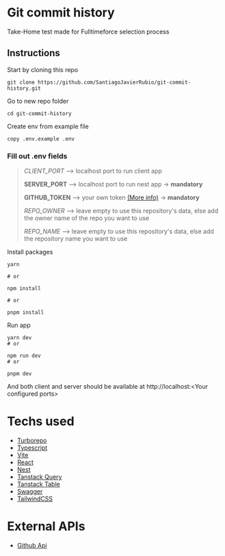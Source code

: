 # Git commit history
Take-Home test made for Fulltimeforce selection process

## Instructions
Start by cloning this repo
```
git clone https://github.com/SantiagoJavierRubio/git-commit-history.git
```
Go to new repo folder
```
cd git-commit-history
```
Create env from example file
```
copy .env.example .env
```

### Fill out .env fields
> *CLIENT_PORT* --> localhost port to run client app 
> 
> **SERVER_PORT** --> localhost port to run nest app -> **mandatory**
> 
> **GITHUB_TOKEN** --> your own token [(More info)](https://docs.github.com/en/authentication/keeping-your-account-and-data-secure/managing-your-personal-access-tokens#creating-a-personal-access-token-classic) -> **mandatory**
>
> *REPO_OWNER* --> leave empty to use this repository's data, else add the owner name of the repo you want to use
>
> *REPO_NAME* --> leave empty to use this repository's data, else add the repository name you want to use

Install packages
```
yarn

# or

npm install

# or

pnpm install
```

Run app
```
yarn dev
# or

npm run dev
# or

pnpm dev
```

And both client and server should be available at http://localhost:\<Your configured ports>

# Techs used

* [Turborepo](https://turbo.build/repo)
* [Typescript](https://www.typescriptlang.org/)
* [Vite](https://vitejs.dev/)
* [React](https://react.dev/)
* [Nest](https://nestjs.com/)
* [Tanstack Query](https://tanstack.com/query/v4/docs/react/overview)
* [Tanstack Table](https://tanstack.com/table/v8)
* [Swagger](https://swagger.io/specification/)
* [TailwindCSS](https://tailwindcss.com/)

# External APIs

* [Github Api](https://docs.github.com/en/rest?apiVersion=2022-11-28)

